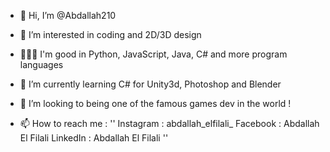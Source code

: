 - 👋 Hi, I’m @Abdallah210
- 👀 I’m interested in coding and 2D/3D design
- 👨🏽‍💻 I'm good in Python, JavaScript, Java, C# and more program languages
- 🧊 I’m currently learning C# for Unity3d, Photoshop and Blender 
- 💞️ I’m looking to being one of the famous games dev in the world !

- 📫 How to reach me :
''
Instagram : abdallah_elfilali_
Facebook : Abdallah El Filali
LinkedIn : Abdallah El Filali
''

<!---
Abdallah210/Abdallah210 is a ✨ special ✨ repository because its `README.md` (this file) appears on your GitHub profile.
You can click the Preview link to take a look at your changes.
--->
